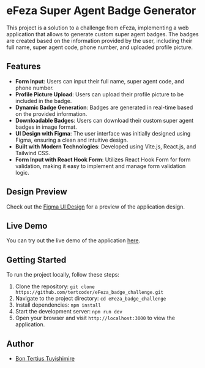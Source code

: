 # eFeza Super Agent Badge Generator

This project is a solution to a challenge from eFeza, implementing a web application that allows to generate custom super agent badges. The badges are created based on the information provided by the user, including their full name, super agent code, phone number, and uploaded profile picture.

## Features

- **Form Input**: Users can input their full name, super agent code, and phone number.
- **Profile Picture Upload**: Users can upload their profile picture to be included in the badge.
- **Dynamic Badge Generation**: Badges are generated in real-time based on the provided information.
- **Downloadable Badges**: Users can download their custom super agent badges in image format.
- **UI Design with Figma**: The user interface was initially designed using Figma, ensuring a clean and intuitive design.
- **Built with Modern Technologies**: Developed using Vite.js, React.js, and Tailwind CSS.
- **Form Input with React Hook Form**: Utilizes React Hook Form for form validation, making it easy to implement and manage form validation logic.

## Design Preview

Check out the [Figma UI Design](https://www.figma.com/file/iW0FSAV4pv6xpwMmafEv9i/eFeza-Badge?type=design&node-id=0%3A1&mode=design&t=rgKvpyjgyczRhNrn-1) for a preview of the application design.

## Live Demo

You can try out the live demo of the application [here](https://efeza-superagent-badge.netlify.app/).

## Getting Started

To run the project locally, follow these steps:

1. Clone the repository: `git clone https://github.com/tertcoder/eFeza_badge_challenge.git`
2. Navigate to the project directory: `cd eFeza_badge_challenge`
3. Install dependencies: `npm install`
4. Start the development server: `npm run dev`
5. Open your browser and visit `http://localhost:3000` to view the application.

## Author

- [Bon Tertius Tuyishimire](https://github.com/tertcoder)
